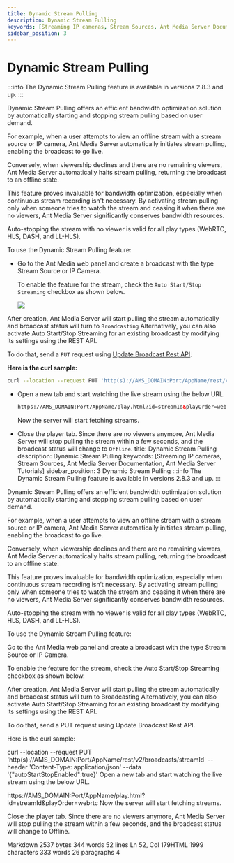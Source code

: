 ```yaml
---
title: Dynamic Stream Pulling
description: Dynamic Stream Pulling
keywords: [Streaming IP cameras, Stream Sources, Ant Media Server Documentation, Ant Media Server Tutorials]
sidebar_position: 3
---
```


# Dynamic Stream Pulling

:::info
The Dynamic Stream Pulling feature is available in versions 2.8.3 and up.
:::

Dynamic Stream Pulling offers an efficient bandwidth optimization solution by automatically starting and stopping stream pulling based on user demand. 

For example, when a user attempts to view an offline stream with a stream source or IP camera, Ant Media Server automatically initiates stream pulling, enabling the broadcast to go live.

Conversely, when viewership declines and there are no remaining viewers, Ant Media Server automatically halts stream pulling, returning the broadcast to an offline state. 

This feature proves invaluable for bandwidth optimization, especially when continuous stream recording isn't necessary. By activating stream pulling only when someone tries to watch the stream and ceasing it when there are no viewers, Ant Media Server significantly conserves bandwidth resources.

Auto-stopping the stream with no viewer is valid for all play types (WebRTC, HLS, DASH, and LL-HLS).

To use the Dynamic Stream Pulling feature:

 - Go to the Ant Media web panel and create a broadcast with the type Stream Source or IP Camera. 

   To enable the feature for the stream, check the ```Auto Start/Stop Streaming``` checkbox as shown below.

   ![](@site/static/img/dynamic-stream-pulling-1.png)

After creation, Ant Media Server will start pulling the stream automatically and broadcast status will turn to `Broadcasting`
Alternatively, you can also activate Auto Start/Stop Streaming for an existing broadcast by modifying its settings using the REST API.

To do that, send a  `PUT` request using
[Update Broadcast Rest API](https://antmedia.io/rest/#/default/updateBroadcast).

**Here is the curl sample:**

```bash
curl --location --request PUT 'http(s)://AMS_DOMAIN:Port/AppName/rest/v2/broadcasts/streamId' --header 'Content-Type: application/json' --data '{"autoStartStopEnabled":true}'
```

 - Open a new tab and start watching the live stream using the below URL.

   ```html
   https://AMS_DOMAIN:Port/AppName/play.html?id=streamId&playOrder=webrtc
   ```

   Now the server will start fetching streams.

 - Close the player tab. Since there are no viewers anymore, Ant Media Server will stop pulling the stream within a few seconds, and the broadcast status will change to `Offline`.
title: Dynamic Stream Pulling
description: Dynamic Stream Pulling
keywords: [Streaming IP cameras, Stream Sources, Ant Media Server Documentation, Ant Media Server Tutorials]
sidebar_position: 3
Dynamic Stream Pulling
:::info
The Dynamic Stream Pulling feature is available in versions 2.8.3 and up.
:::

Dynamic Stream Pulling offers an efficient bandwidth optimization solution by automatically starting and stopping stream pulling based on user demand.

For example, when a user attempts to view an offline stream with a stream source or IP camera, Ant Media Server automatically initiates stream pulling, enabling the broadcast to go live.

Conversely, when viewership declines and there are no remaining viewers, Ant Media Server automatically halts stream pulling, returning the broadcast to an offline state.

This feature proves invaluable for bandwidth optimization, especially when continuous stream recording isn’t necessary. By activating stream pulling only when someone tries to watch the stream and ceasing it when there are no viewers, Ant Media Server significantly conserves bandwidth resources.

Auto-stopping the stream with no viewer is valid for all play types (WebRTC, HLS, DASH, and LL-HLS).

To use the Dynamic Stream Pulling feature:

Go to the Ant Media web panel and create a broadcast with the type Stream Source or IP Camera.

To enable the feature for the stream, check the Auto Start/Stop Streaming checkbox as shown below.



After creation, Ant Media Server will start pulling the stream automatically and broadcast status will turn to Broadcasting
Alternatively, you can also activate Auto Start/Stop Streaming for an existing broadcast by modifying its settings using the REST API.

To do that, send a PUT request using
Update Broadcast Rest API.

Here is the curl sample:

curl --location --request PUT 'http(s)://AMS_DOMAIN:Port/AppName/rest/v2/broadcasts/streamId' --header 'Content-Type: application/json' --data '{"autoStartStopEnabled":true}'
Open a new tab and start watching the live stream using the below URL.

https://AMS_DOMAIN:Port/AppName/play.html?id=streamId&playOrder=webrtc
Now the server will start fetching streams.

Close the player tab. Since there are no viewers anymore, Ant Media Server will stop pulling the stream within a few seconds, and the broadcast status will change to Offline.

Markdown 2537 bytes 344 words 52 lines Ln 52, Col 179HTML 1999 characters 333 words 26 paragraphs
4
